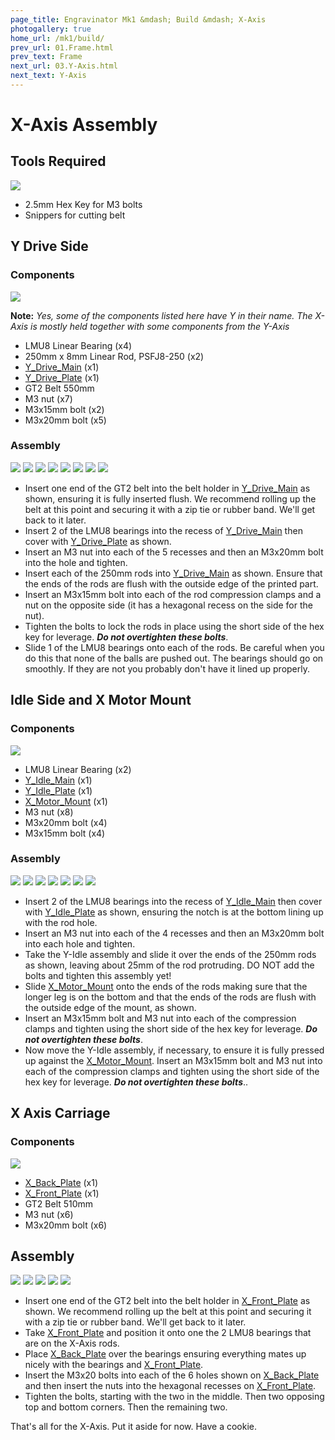 ```yaml
---
page_title: Engravinator Mk1 &mdash; Build &mdash; X-Axis
photogallery: true
home_url: /mk1/build/
prev_url: 01.Frame.html
prev_text: Frame
next_url: 03.Y-Axis.html
next_text: Y-Axis
---
```

# X-Axis Assembly

## Tools Required

<a href="/mk1/img/build/024.jpg" data-imagelightbox="tools"><img src="/mk1/img/build/thumb/024.jpg"></a>

- 2.5mm Hex Key for M3 bolts
- Snippers for cutting belt

## Y Drive Side

### Components

<a href="/mk1/img/build/025.jpg" data-imagelightbox="compa"><img src="/mk1/img/build/thumb/025.jpg"></a>

**Note:** *Yes, some of the components listed here have Y in their name. The X-Axis is mostly held together with some components from the Y-Axis*

- LMU8 Linear Bearing (x4)
- 250mm x 8mm Linear Rod, PSFJ8-250 (x2)
- <span class="dot purple"></span> [Y_Drive_Main](https://github.com/ManiacalLabs/Engravinator/blob/master/Mk1/Fabrication/3D_Printed/Core_Components/Y_Drive_Main.stl) (x1)
- <span class="dot orange"></span> [Y_Drive_Plate](https://github.com/ManiacalLabs/Engravinator/blob/master/Mk1/Fabrication/3D_Printed/Core_Components/Y_Drive_Plate.stl) (x1)
- GT2 Belt 550mm
- <span class="dot red"></span> M3 nut (x7)
- <span class="dot green"></span> M3x15mm bolt (x2)
- <span class="dot blue"></span> M3x20mm bolt (x5)

### Assembly

<a href="/mk1/img/build/026.jpg" data-imagelightbox="a"><img src="/mk1/img/build/thumb/026.jpg"></a>
<a href="/mk1/img/build/027.jpg" data-imagelightbox="a"><img src="/mk1/img/build/thumb/027.jpg"></a>
<a href="/mk1/img/build/028.jpg" data-imagelightbox="a"><img src="/mk1/img/build/thumb/028.jpg"></a>
<a href="/mk1/img/build/029.jpg" data-imagelightbox="a"><img src="/mk1/img/build/thumb/029.jpg"></a>
<a href="/mk1/img/build/039.jpg" data-imagelightbox="a"><img src="/mk1/img/build/thumb/030.jpg"></a>
<a href="/mk1/img/build/031.jpg" data-imagelightbox="a"><img src="/mk1/img/build/thumb/031.jpg"></a>
<a href="/mk1/img/build/032.jpg" data-imagelightbox="a"><img src="/mk1/img/build/thumb/032.jpg"></a>
<a href="/mk1/img/build/033.jpg" data-imagelightbox="a"><img src="/mk1/img/build/thumb/033.jpg"></a>

- Insert one end of the GT2 belt into the belt holder in [Y_Drive_Main](https://github.com/ManiacalLabs/Engravinator/blob/master/Mk1/Fabrication/3D_Printed/Core_Components/Y_Drive_Main.stl) as shown, ensuring it is fully inserted flush. We recommend rolling up the belt at this point and securing it with a zip tie or rubber band. We'll get back to it later.
- Insert 2 of the LMU8 bearings into the recess of [Y_Drive_Main](https://github.com/ManiacalLabs/Engravinator/blob/master/Mk1/Fabrication/3D_Printed/Core_Components/Y_Drive_Main.stl) then cover with [Y_Drive_Plate](https://github.com/ManiacalLabs/Engravinator/blob/master/Mk1/Fabrication/3D_Printed/Core_Components/Y_Drive_Plate.stl) as shown.
- Insert an M3 nut into each of the 5 recesses and then an M3x20mm bolt into the hole and tighten.
- Insert each of the 250mm rods into [Y_Drive_Main](https://github.com/ManiacalLabs/Engravinator/blob/master/Mk1/Fabrication/3D_Printed/Core_Components/Y_Drive_Main.stl) as shown. Ensure that the ends of the rods are flush with the outside edge of the printed part.
- Insert an M3x15mm bolt into each of the rod compression clamps and a nut on the opposite side (it has a hexagonal recess on the side for the nut).
- Tighten the bolts to lock the rods in place using the short side of the hex key for leverage. __*Do not overtighten these bolts*__.
- Slide 1 of the LMU8 bearings onto each of the rods. Be careful when you do this that none of the balls are pushed out. The bearings should go on smoothly. If they are not you probably don't have it lined up properly.

## Idle Side and X Motor Mount

### Components

<a href="/mk1/img/build/034.jpg" data-imagelightbox="compb"><img src="/mk1/img/build/thumb/034.jpg"></a>

- <span class="dot green"></span> LMU8 Linear Bearing (x2)
- <span class="dot orange"></span> [Y_Idle_Main](https://github.com/ManiacalLabs/Engravinator/blob/master/Mk1/Fabrication/3D_Printed/Core_Components/Y_Idle_Main.stl) (x1)
- <span class="dot yellow"></span> [Y_Idle_Plate](https://github.com/ManiacalLabs/Engravinator/blob/master/Mk1/Fabrication/3D_Printed/Core_Components/Y_Idle_Plate.stl) (x1)
- <span class="dot red"></span> [X_Motor_Mount](https://github.com/ManiacalLabs/Engravinator/blob/master/Mk1/Fabrication/3D_Printed/Core_Components/X_Motor_Mount.stl) (x1)
- <span class="dot purple"></span> M3 nut (x8)
- <span class="dot blue"></span> M3x20mm bolt (x4)
- <span class="dot cyan"></span> M3x15mm bolt (x4)

### Assembly

<a href="/mk1/img/build/035.jpg" data-imagelightbox="b"><img src="/mk1/img/build/thumb/035.jpg"></a>
<a href="/mk1/img/build/036.jpg" data-imagelightbox="b"><img src="/mk1/img/build/thumb/036.jpg"></a>
<a href="/mk1/img/build/037.jpg" data-imagelightbox="b"><img src="/mk1/img/build/thumb/037.jpg"></a>
<a href="/mk1/img/build/038.jpg" data-imagelightbox="b"><img src="/mk1/img/build/thumb/038.jpg"></a>
<a href="/mk1/img/build/039.jpg" data-imagelightbox="b"><img src="/mk1/img/build/thumb/039.jpg"></a>
<a href="/mk1/img/build/040.jpg" data-imagelightbox="b"><img src="/mk1/img/build/thumb/040.jpg"></a>
<a href="/mk1/img/build/041.jpg" data-imagelightbox="b"><img src="/mk1/img/build/thumb/041.jpg"></a>

- Insert 2 of the LMU8 bearings into the recess of [Y_Idle_Main](https://github.com/ManiacalLabs/Engravinator/blob/master/Mk1/Fabrication/3D_Printed/Core_Components/Y_Idle_Main.stl) then cover with [Y_Idle_Plate](https://github.com/ManiacalLabs/Engravinator/blob/master/Mk1/Fabrication/3D_Printed/Core_Components/Y_Idle_Plate.stl) as shown, ensuring the notch is at the bottom lining up with the rod hole.
- Insert an M3 nut into each of the 4 recesses and then an M3x20mm bolt into each hole and tighten.
- Take the Y-Idle assembly and slide it over the ends of the 250mm rods as shown, leaving about 25mm of the rod protruding. DO NOT add the bolts and tighten this assembly yet!
- Slide [X_Motor_Mount](https://github.com/ManiacalLabs/Engravinator/blob/master/Mk1/Fabrication/3D_Printed/Core_Components/X_Motor_Mount.stl) onto the ends of the rods making sure that the longer leg is on the bottom and that the ends of the rods are flush with the outside edge of the mount, as shown.
- Insert an M3x15mm bolt and M3 nut into each of the compression clamps and tighten using the short side of the hex key for leverage. __*Do not overtighten these bolts*__.
- Now move the Y-Idle assembly, if necessary, to ensure it is fully pressed up against the [X_Motor_Mount](https://github.com/ManiacalLabs/Engravinator/blob/master/Mk1/Fabrication/3D_Printed/Core_Components/X_Motor_Mount.stl). Insert an M3x15mm bolt and M3 nut into each of the compression clamps and tighten using the short side of the hex key for leverage. __*Do not overtighten these bolts*__..

## X Axis Carriage

### Components

<a href="/mk1/img/build/042.jpg" data-imagelightbox="compc"><img src="/mk1/img/build/thumb/042.jpg"></a>

- <span class="dot red"></span> [X_Back_Plate](https://github.com/ManiacalLabs/Engravinator/blob/master/Mk1/Fabrication/3D_Printed/Core_Components/X_Back_Plate.stl) (x1)
- <span class="dot orange"></span> [X_Front_Plate](https://github.com/ManiacalLabs/Engravinator/blob/master/Mk1/Fabrication/3D_Printed/Core_Components/X_Front_Plate.stl) (x1)
- <span class="dot purple"></span> GT2 Belt 510mm
- <span class="dot blue"></span> M3 nut (x6)
- <span class="dot green"></span> M3x20mm bolt (x6)

## Assembly

<a href="/mk1/img/build/043.jpg" data-imagelightbox="c"><img src="/mk1/img/build/thumb/043.jpg"></a>
<a href="/mk1/img/build/044.jpg" data-imagelightbox="c"><img src="/mk1/img/build/thumb/044.jpg"></a>
<a href="/mk1/img/build/045.jpg" data-imagelightbox="c"><img src="/mk1/img/build/thumb/045.jpg"></a>
<a href="/mk1/img/build/046.jpg" data-imagelightbox="c"><img src="/mk1/img/build/thumb/046.jpg"></a>
<a href="/mk1/img/build/047.jpg" data-imagelightbox=""><img src="/mk1/img/build/thumb/047.jpg"></a>

- Insert one end of the GT2 belt into the belt holder in [X_Front_Plate](https://github.com/ManiacalLabs/Engravinator/blob/master/Mk1/Fabrication/3D_Printed/Core_Components/X_Front_Plate.stl) as shown. We recommend rolling up the belt at this point and securing it with a zip tie or rubber band. We'll get back to it later.
- Take [X_Front_Plate](https://github.com/ManiacalLabs/Engravinator/blob/master/Mk1/Fabrication/3D_Printed/Core_Components/X_Front_Plate.stl) and position it onto one the 2 LMU8 bearings that are on the X-Axis rods.
- Place [X_Back_Plate](https://github.com/ManiacalLabs/Engravinator/blob/master/Mk1/Fabrication/3D_Printed/Core_Components/X_Back_Plate.stl) over the bearings ensuring everything mates up nicely with the bearings and [X_Front_Plate](https://github.com/ManiacalLabs/Engravinator/blob/master/Mk1/Fabrication/3D_Printed/Core_Components/X_Front_Plate.stl).
- Insert the M3x20 bolts into each of the 6 holes shown on [X_Back_Plate](https://github.com/ManiacalLabs/Engravinator/blob/master/Mk1/Fabrication/3D_Printed/Core_Components/X_Back_Plate.stl) and then insert the nuts into the hexagonal recesses on [X_Front_Plate](https://github.com/ManiacalLabs/Engravinator/blob/master/Mk1/Fabrication/3D_Printed/Core_Components/X_Front_Plate.stl).
- Tighten the bolts, starting with the two in the middle. Then two opposing top and bottom corners. Then the remaining two.

That's all for the X-Axis. Put it aside for now. Have a cookie.